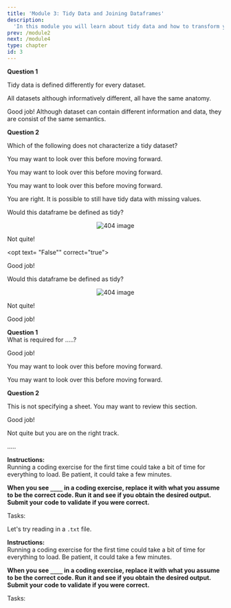 ```yaml
---
title: 'Module 3: Tidy Data and Joining Dataframes'
description:
  'In this module you will learn about tidy data and how to transform your dataset into a tidy format. It will also focus on how to combine and stack multiple dataframes.'
prev: /module2
next: /module4
type: chapter
id: 3
---
```


<exercise id="0" title="Module Learning Outcomes" type="slides">

<slides source="module3/module3_00">
</slides>

</exercise>


<exercise id="1" title="What is Tidy Data?" type="slides">

<slides source="module3/module3_01">
</slides>

</exercise>

<exercise id="2" title="Tidy Data Questions">

**Question 1**         

Tidy data is defined differently for every dataset.

<choice id="1" >
<opt text='True'>

All datasets although informatively different, all have the same anatomy. 

</opt>

<opt text= 'False' correct="true">

Good job! Although dataset can contain different information and data, they are consist of the same semantics. 

</opt>

</choice> 

**Question 2**          

Which of the following does not characterize a tidy dataset?

<choice id="2" >
<opt text="Each row is a single observation">

You may want to look over this before moving forward.

</opt>

<opt text="Each column is a single variable">

You may want to look over this before moving forward.

</opt>

<opt text="Each value is a single cell" >

You may want to look over this before moving forward.

</opt>

<opt text="There are no <code>NA</code> values in the dataset" correct="true">

You are right. It is possible to still have tidy data with missing values. 

</opt>

</choice> 

</exercise>

<exercise id="3" title="Is it tidy?">

Would this dataframe be defined as tidy?

<center> <img src='module3/crit3fail.png'  alt="404 image"/></center>

<choice>
<opt text="True">

Not quite!  

</opt>

<opt text= "False"" correct="true">

Good job!

</opt>

</choice> 

</exercise>

<exercise id="4" title="Is it tidy?">

Would this dataframe be defined as tidy?

<center> <img src='module3/Q4.png'  alt="404 image"/></center>

<choice>
<opt text="True">

Not quite!  

</opt>

<opt text= "False" correct="true">

Good job!

</opt>

</choice> 

</exercise>

<exercise id="5" title="Reshaping to Tidy Data" type="slides">

<slides source="module3/module3_05">

</slides>

</exercise>

<exercise id="7" title="Melting and Pivoting Questions">

**Question 1**          
What is required for .....?


<choice id="1" >
<opt text="1" correct="true">

Good job!

</opt>

<opt text="2">

You may want to look over this before moving forward.

</opt>

<opt text="3" >

You may want to look over this before moving forward.

</opt>

</choice> 


**Question 2**         


<choice id="2" >
<opt text='1'>

This is not specifying a sheet.  You may want to review this section. 

</opt>

<opt text= '2' correct="true">

Good job!

</opt>

<opt text='3' >

Not quite but you are on the right track. 

</opt>

</choice> 

</exercise>


<exercise id="8" title="Applying Melt">

.....     
      
**Instructions:**    
Running a coding exercise for the first time could take a bit of time for everything to load.  Be patient, it could take a few minutes. 

**When you see `____` in a coding exercise, replace it with what you assume to be the correct code.  Run it and see if you obtain the desired output.  Submit your code to validate if you were correct.**

Tasks:



<codeblock id="03_07">

</codeblock>

</exercise>

<exercise id="9" title="Applying Pivot">

Let's try reading in a `.txt` file.     
      
**Instructions:**    
Running a coding exercise for the first time could take a bit of time for everything to load.  Be patient, it could take a few minutes. 

**When you see `____` in a coding exercise, replace it with what you assume to be the correct code.  Run it and see if you obtain the desired output.  Submit your code to validate if you were correct.**

Tasks:


<codeblock id="03_08">

</codeblock>

</exercise>